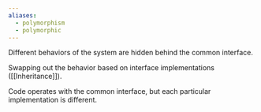 ```yaml
---
aliases:
  - polymorphism
  - polymorphic
---
```

Different behaviors of the system are hidden behind the common interface.

Swapping out the behavior based on interface implementations ([[Inheritance]]).

Code operates with the common interface, but each particular implementation is different.